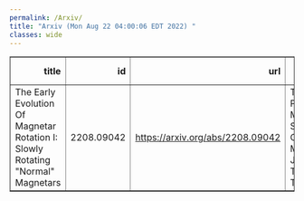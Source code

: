 ```yaml
---
permalink: /Arxiv/
title: "Arxiv (Mon Aug 22 04:00:06 EDT 2022) "
classes: wide
---
```

<table border="1" class="dataframe">
  <thead>
    <tr style="text-align: right;">
      <th>title</th>
      <th>id</th>
      <th>url</th>
      <th>authors</th>
      <th>Local Authors</th>
    </tr>
  </thead>
  <tbody>
    <tr>
      <td>The Early Evolution Of Magnetar Rotation I: Slowly Rotating "Normal"   Magnetars</td>
      <td>2208.09042</td>
      <td><a href="https://arxiv.org/abs/2208.09042" target="_blank">https://arxiv.org/abs/2208.09042</a></td>
      <td>Tejas Prasanna, Matthew S. B. Coleman, Matthias J. Raives, Todd A. Thompson</td>
      <td>Tejas Prasanna, Todd A. Thompson, Todd Thompson</td>
    </tr>
  </tbody>
</table>